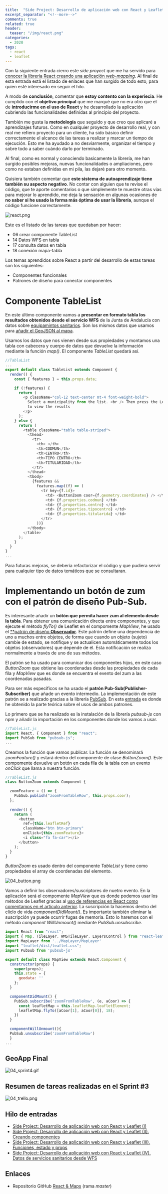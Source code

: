 ```yaml
---
title:  "Side Project: Desarrollo de aplicación web con React y Leaflet (III). Datos desde WFS"
excerpt_separator: "<!--more-->"
comments: true
related: true
header:
  teaser: "/img/react.png" 
categories: 
  - 2020
tags:
  - react
  - leaflet
---
```


Con la siguiente entrada cierro este *side proyect* que me ha servido para [conocer la libreria React creando una aplicación *web-mapping*](http://www.sigdeletras.com/2020/side-project-desarrollo-de-aplicacion-web-con-react-y-leaflet-i/). Al final de esta entrada está el listado de enlaces que han surgido de todo esto, para quien esté interesado en seguir el hilo.

A modo de **conclusión**, comentar que **estoy contento con la experiecia**. He cumplido con el **objetivo principal** que me marqué que no era otro que el de **introducirme en el uso de React** y he desarrollado la aplicación cubriendo las funcionalidades definidas al principio del proyecto.  

También me gusta la **metodología** que seguido y que creo que aplicaré a aprendizajes futuros. Como en cualquier proyecto de desarrollo real, y con real me refiero proyecto para un cliente, ha sido básico definir correctamente el alcance de las tareas a realizar y marcar un tiempo de ejecución. Esto me ha ayudado a no desviarmente, organizar el tiempo y sobre todo a saber cuándo darlo por terminado. 

Al final, como es normal y conociendo basicamente la librería, me han surgido posibles mejoras, nuevas funcionalidades o ampliaciones, pero como no estaban definidas en mi pila, las dejaré para otro momento.

Quisiera también comentar que **este sistema de autoaprendizaje tiene también su aspecto negativo**. No contar con alguien que te revise el código, que te aporte comentarios o que simplemente te muestre otras vías para mejorar lo aprendido, me deja la sensación en algunas ocasiones de **no saber si he usado la forma más óptima de usar la librería**, aunque el código funcione correctamente.

![react.png](/img/react.png)

Este es el listado de las tareas que quedaban por hacer:
- 06 crear componente TableList
- 14 Datos WFS en tabla
- 17 consulta datos en tabla
- 18 conexión mapa-tabla

Los temas aprendidos sobre React a partir del desarrollo de estas tareas son los siguientes:
- Componentes funcionales
- Patrones de diseño para conectar componentes

# Componente TableList

En este último componente vamos a **presentar en formato tabla los resultados obtenidos desde el servicio WFS** de la Junta de Andalucía con datos sobre [equipamintos sanitarios](https://www.juntadeandalucia.es/institutodeestadisticaycartografia/DERA/servicios.htm). Son los mismos datos que usamos para [añadir el GeoJSON al mapa](http://www.sigdeletras.com/2020/side-project-4-react-y-leaflet-wfs/).

Usamos los datos que nos vienen desde sus propiedades y montamos una tabla con cabecera y cuerpo de datos que devuelve la información mediante la función *map()*. El componente *TableList* quedará así.

```javascript
//TablaList
...
export default class TableList extends Component {
  render() {
    const { features } = this.props.data;

    if (!features) {
      return (
        <p className="col-12 text-center mt-4 font-weight-bold">
          Select a municipality from the list. <br /> Then press the Load button
          to view the results
        </p>
      );
    } else {
      return (
        <table className="table table-striped">
          <thead>
            <tr>
              <th> </th>
              <th>CODMUN</th>
              <th>CENTRO</th>
              <th>TIPO CENTRO</th>
              <th>TITULARIDAD</th>
            </tr>
          </thead>
          <tbody>
            {features &&
              features.map((f) => (
                <tr key={f.id}>
                  <td> <ButtonZoom coor={f.geometry.coordinates} /> </td>
                  <td> {f.properties.codmun} </td>
                  <td> {f.properties.centro} </td>
                  <td> {f.properties.tipocentro} </td>
                  <td> {f.properties.titularida} </td>
                </tr>
              ))}
          </tbody>
        </table>
      );
    }
  }
}
...
```

Para futuras mejoras, se debería refactorizar el código y que pudiera servir para cualquier tipo de datos temáticos que se consultaran. 

# Implementando un botón de zum con el patrón de diseño Pub-Sub.

Es interesante añadir un **bótón que permita hacer zum al elemento desde la tabla**. Para obtener una comunicación directa entre componentes, y que ejecute el método *flyTo()* de Leaflet en el compomente *MapView*, he usado el [**patrón de diseño **Observador**](https://es.wikipedia.org/wiki/Observer_(patr%C3%B3n_de_dise%C3%B1o)). Este patrón define una dependencia de uno a muchos entre objetos, de forma que cuando un objeto (sujeto) cambie de estado, se notifique y se actualicen automáticamente todos los objetos (observadores) que depende de él. Esta notificación se realiza normalmente a través de uno de sus métodos. 

El patrón se ha usado para comunicar dos componentes hijos, en este caso *ButtonZoom* que obtiene las coordenadas desde las propiedades de cada fila y *MapView* que es donde se encuentra el evento del zum a las coordenadas pasadas.

Para ser más específicos se ha usado el **patrón Pub-Sub(Publisher-Subscriber)** que añade un evento intermedio. La implementación de este patrón se a realizado gracias a la librería [PubSub](https://www.npmjs.com/package/pubsub-js). En esta [entrada](https://medium.com/@Aida_Pro_/observer-vs-eventbus-patrones-de-dise%C3%B1o-cd8178f48c7d) es donde he obtenido la parte teórica sobre el usos de ambos patrones.

Lo primero que se ha realizado es la instalación de la librería *pubsub-js*  con npm y añadir la importación en los componentes donde los vamos a usar.

```javascript
//TableList.js
import React, { Component } from "react";
import PubSub from "pubsub-js";
...
```
Creamos la función que vamos publicar. La función se denominará *zoomFeature()* y estará dentro del componente de clase *ButtonZoom()*. Este compomente devuelve un botón en cada fila de la tabla con un evento *onClick* que llama a nuestra función. 

```javascript
//TableList.js
class ButtonZoom extends Component {

  zoomFeature = () => {
    PubSub.publish("zoomFromTableRow", this.props.coor);
  };
  
  render() {
    return (
      <button
        ref={this.leafletRef}
        className="btn btn-primary"
        onClick={this.zoomFeature}>
        <i class="fa fa-car"></i>
      </button>
    );
  }
}
```
*ButtonZoom* es usado dentro del componente *TableList* y tiene como propiedades el array de coordenadas del elemento.

![04_button.png](img/04_button.png)

Vamos a definir los observadores/suscriptores de nuetro evento. En la aplicación será el compomente *MapView* que es donde podemos usar los métodos de Leaflet gracias al [uso de referencias en React como comentamos en el artículo anterior](http://www.sigdeletras.com/2020/side-project-4-react-y-leaflet-wfs/). La suscripción la hacemos dentro del cliclo de vida *componentDidMount()*. Es importante también eliminar la suscripción ya puede ocurrir fugas de memoria. Esto lo haremos con el método *component WillUnmount()* mediante  *PubSub.unsubscribe*.

```javascript
import React from "react";
import { Map, TileLayer, WMSTileLayer, LayersControl } from "react-leaflet";
import MapLayer from '../MapLayer/MapLayer'
import "leaflet/dist/leaflet.css";
import PubSub from 'pubsub-js'

export default class MapView extends React.Component {
  constructor(props) {
    super(props);
    this.state = {
      geodata: ''
    };
  }

  componentDidMount() {
    PubSub.subscribe('zoomFromTableRow', (e, aCoor) => {
      const leafletMap = this.leafletMap.leafletElement;
      leafletMap.flyTo([aCoor[1], aCoor[0]], 18);
    })
  }

  componentWillUnmount(){
  PubSub.unsubscribe('zoomFromTableRow')
  }
...
```
## GeoApp Final

![04_sprint4.gif](/img/04_sprint4.gif)

## Resumen de  tareas realizadas en el Sprint #3

![04_trello.png](/img/04_trello.png)

## Hilo de entradas

- [Side Project: Desarrollo de aplicación web con React y Leaflet (I)](http://www.sigdeletras.com/2020/side-project-desarrollo-de-aplicacion-web-con-react-y-leaflet-i/)
- [Side Project: Desarrollo de aplicación web con React y Leaflet (II). Creando componentes](http://www.sigdeletras.com/2020/side-project-desarrollo-de-aplicacion-web-con-react-y-leaflet-ii-components/)
- [Side Project: Desarrollo de aplicación web con React y Leaflet (III). Funciones, estado y props](http://www.sigdeletras.com/2020/side-project-iii/)
- [Side Project: Desarrollo de aplicación web con React y Leaflet (IV). Datos de servicios sanitarios desde WFS](http://www.sigdeletras.com/2020/side-project-4-react-y-leaflet-wfs/)

## Enlaces 

- Repositorio GitHub [React & Maps](https://github.com/sigdeletras/react_maps) (rama *master*)